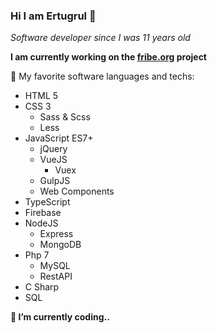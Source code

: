 ### Hi I am Ertugrul 👋

_Software developer since I was 11 years old_

**I am currently working on the [fribe.org](https://fribe.org) project**

🚀 My favorite software languages and techs:
- HTML 5
- CSS 3
  - Sass & Scss
  - Less
- JavaScript ES7+
  - jQuery
  - VueJS
    - Vuex
  - GulpJS
  - Web Components
- TypeScript
- Firebase
- NodeJS
  - Express
  - MongoDB
- Php 7
  - MySQL
  - RestAPI
- C Sharp
- SQL

__🔭 I’m currently coding..__
